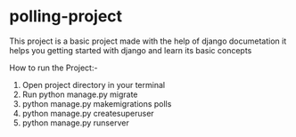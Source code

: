 # polling-project
 This project is a basic project made with the help of django documetation it helps you getting started with django and learn its basic concepts
 
How to run the Project:- 
1. Open project directory in your terminal
2. Run python manage.py migrate 
3. python manage.py makemigrations polls 
4. python manage.py createsuperuser 
5. python manage.py runserver
 

